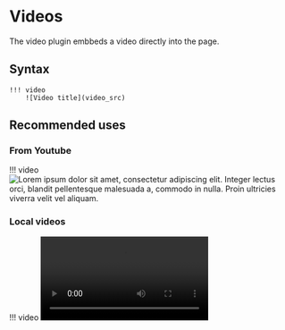 # Videos

The video plugin embbeds a video directly into the page.

## Syntax

```
!!! video
    ![Video title](video_src)
```

## Recommended uses

### From Youtube

!!! video
    ![Lorem ipsum dolor sit amet, consectetur adipiscing elit. Integer lectus orci, blandit pellentesque malesuada a, commodo in nulla. Proin ultricies viverra velit vel aliquam.](https://www.youtube.com/watch?v=Ni709gut3RE)

### Local videos

!!! video
    ![Lorem ipsum dolor sit amet, consectetur adipiscing elit. Integer lectus orci](video.mp4)
